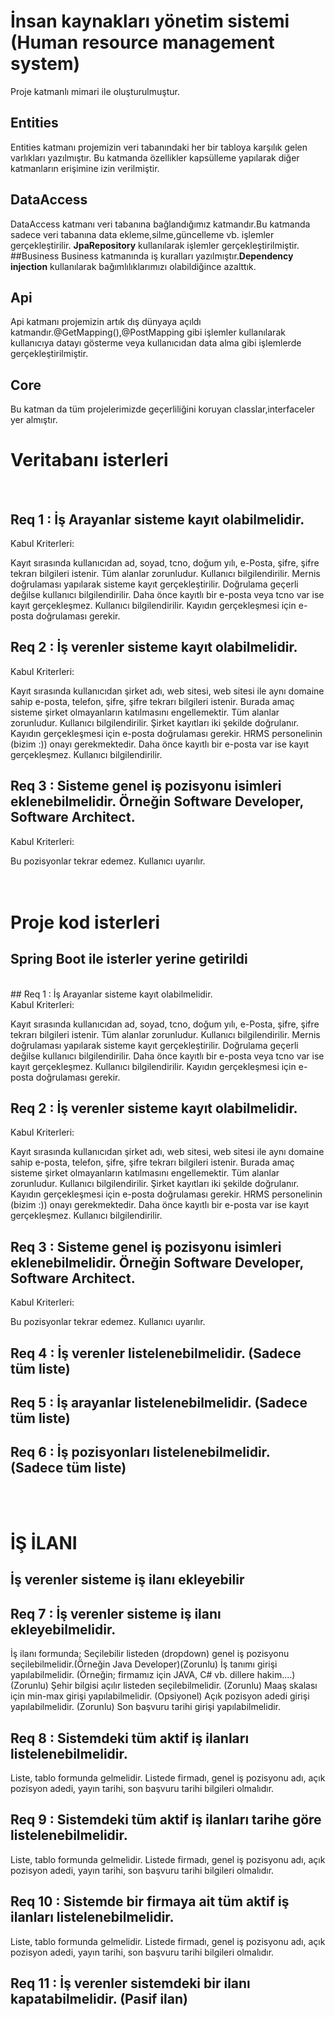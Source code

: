 # İnsan kaynakları yönetim sistemi (Human resource management system)

  Proje katmanlı mimari ile oluşturulmuştur.
  ## Entities
  Entities katmanı projemizin veri tabanındaki her bir tabloya karşılık gelen varlıkları yazılmıştır.
  Bu katmanda özellikler kapsülleme yapılarak diğer katmanların erişimine izin verilmiştir.
  ## DataAccess
  DataAccess katmanı veri tabanına bağlandığımız katmandır.Bu katmanda sadece veri tabanına data ekleme,silme,güncelleme vb. işlemler gerçekleştirilir.
  **JpaRepository** kullanılarak işlemler gerçekleştirilmiştir.
  ##Business
  Business katmanında iş kuralları yazılmıştır.**Dependency injection** kullanılarak bağımlılıklarımızı olabildiğince azalttık.
  ## Api
  Api katmanı projemizin artık dış dünyaya açıldı katmandır.@GetMapping(),@PostMapping gibi işlemler kullanılarak kullanıcıya datayı gösterme veya kullanıcıdan data
  alma gibi işlemlerde gerçekleştirilmiştir.
  ## Core 
  Bu katman da tüm projelerimizde geçerliliğini koruyan classlar,interfaceler yer almıştır.
<br/>

# Veritabanı isterleri

<br/>

## Req 1 : İş Arayanlar sisteme kayıt olabilmelidir.

Kabul Kriterleri:

Kayıt sırasında kullanıcıdan ad, soyad, tcno, doğum yılı, e-Posta, şifre, şifre tekrarı bilgileri istenir.
Tüm alanlar zorunludur. Kullanıcı bilgilendirilir.
Mernis doğrulaması yapılarak sisteme kayıt gerçekleştirilir.
Doğrulama geçerli değilse kullanıcı bilgilendirilir.
Daha önce kayıtlı bir e-posta veya tcno var ise kayıt gerçekleşmez. Kullanıcı bilgilendirilir.
Kayıdın gerçekleşmesi için e-posta doğrulaması gerekir.
<br/>
## Req 2 : İş verenler sisteme kayıt olabilmelidir.

Kabul Kriterleri:

Kayıt sırasında kullanıcıdan şirket adı, web sitesi, web sitesi ile aynı domaine sahip e-posta, telefon, şifre, şifre tekrarı bilgileri istenir. Burada amaç sisteme şirket olmayanların katılmasını engellemektir.
Tüm alanlar zorunludur. Kullanıcı bilgilendirilir.
Şirket kayıtları iki şekilde doğrulanır. Kayıdın gerçekleşmesi için e-posta doğrulaması gerekir. HRMS personelinin (bizim :)) onayı gerekmektedir.
Daha önce kayıtlı bir e-posta var ise kayıt gerçekleşmez. Kullanıcı bilgilendirilir.
<br/>
## Req 3 : Sisteme genel iş pozisyonu isimleri eklenebilmelidir. Örneğin Software Developer, Software Architect.

Kabul Kriterleri:

Bu pozisyonlar tekrar edemez. Kullanıcı uyarılır.
<br/><br/><br/>

# Proje kod isterleri
## Spring Boot ile isterler yerine getirildi
<br/>
## Req 1 : İş Arayanlar sisteme kayıt olabilmelidir.
<br/>
Kabul Kriterleri:

Kayıt sırasında kullanıcıdan ad, soyad, tcno, doğum yılı, e-Posta, şifre, şifre tekrarı bilgileri istenir.
Tüm alanlar zorunludur. Kullanıcı bilgilendirilir.
Mernis doğrulaması yapılarak sisteme kayıt gerçekleştirilir.
Doğrulama geçerli değilse kullanıcı bilgilendirilir.
Daha önce kayıtlı bir e-posta veya tcno var ise kayıt gerçekleşmez. Kullanıcı bilgilendirilir.
Kayıdın gerçekleşmesi için e-posta doğrulaması gerekir.<br/>
## Req 2 : İş verenler sisteme kayıt olabilmelidir.<br/>

Kabul Kriterleri:

Kayıt sırasında kullanıcıdan şirket adı, web sitesi, web sitesi ile aynı domaine sahip e-posta, telefon, şifre, şifre tekrarı bilgileri istenir. Burada amaç sisteme şirket olmayanların katılmasını engellemektir.
Tüm alanlar zorunludur. Kullanıcı bilgilendirilir.
Şirket kayıtları iki şekilde doğrulanır. Kayıdın gerçekleşmesi için e-posta doğrulaması gerekir. HRMS personelinin (bizim :)) onayı gerekmektedir.
Daha önce kayıtlı bir e-posta var ise kayıt gerçekleşmez. Kullanıcı bilgilendirilir.<br/>
## Req 3 : Sisteme genel iş pozisyonu isimleri eklenebilmelidir. Örneğin Software Developer, Software Architect.<br/>

Kabul Kriterleri:

Bu pozisyonlar tekrar edemez. Kullanıcı uyarılır.<br/>
## Req 4 : İş verenler listelenebilmelidir. (Sadece tüm liste)<br/>

## Req 5 : İş arayanlar listelenebilmelidir. (Sadece tüm liste)<br/>

## Req 6 : İş pozisyonları listelenebilmelidir. (Sadece tüm liste)<br/>

<br/><br/>
# İŞ İLANI
## İş verenler sisteme iş ilanı ekleyebilir<br/>
## Req 7 : İş verenler sisteme iş ilanı ekleyebilmelidir.

İş ilanı formunda;
Seçilebilir listeden (dropdown) genel iş pozisyonu seçilebilmelidir.(Örneğin Java Developer)(Zorunlu)
İş tanımı girişi yapılabilmelidir. (Örneğin; firmamız için JAVA, C# vb. dillere hakim....)(Zorunlu)
Şehir bilgisi açılır listeden seçilebilmelidir. (Zorunlu)
Maaş skalası için min-max girişi yapılabilmelidir. (Opsiyonel)
Açık pozisyon adedi girişi yapılabilmelidir. (Zorunlu)
Son başvuru tarihi girişi yapılabilmelidir.<br/>
## Req 8 : Sistemdeki tüm aktif iş ilanları listelenebilmelidir.

Liste, tablo formunda gelmelidir.
Listede firmadı, genel iş pozisyonu adı, açık pozisyon adedi, yayın tarihi, son başvuru tarihi bilgileri olmalıdır.<br/>
## Req 9 : Sistemdeki tüm aktif iş ilanları tarihe göre listelenebilmelidir.

Liste, tablo formunda gelmelidir.
Listede firmadı, genel iş pozisyonu adı, açık pozisyon adedi, yayın tarihi, son başvuru tarihi bilgileri olmalıdır.<br/>
## Req 10 : Sistemde bir firmaya ait tüm aktif iş ilanları listelenebilmelidir.

Liste, tablo formunda gelmelidir.
Listede firmadı, genel iş pozisyonu adı, açık pozisyon adedi, yayın tarihi, son başvuru tarihi bilgileri olmalıdır.<br/>
## Req 11 : İş verenler sistemdeki bir ilanı kapatabilmelidir. (Pasif ilan)


